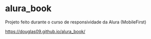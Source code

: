 # alura_book
Projeto feito durante o curso de responsividade da Alura (MobileFirst)

https://douglas09.github.io/alura_book/

